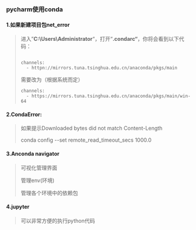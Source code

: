 ### pycharm使用conda

#### 1.如果新建项目包net_error

> 进入”**C:\Users\Administrator**“，打开“**.condarc“**，你将会看到以下代码：
>
> ```
> 
> channels:
>   - httpn://mirrors.tuna.tsinghua.edu.cn/anaconda/pkgs/main
> ```
>
> 需要改为（根据系统而定）
>
> ```
> channels:
>   - https://mirrors.tuna.tsinghua.edu.cn/anaconda/pkgs/main/win-64
> ```

#### 2.CondaError:

> 如果提示Downloaded bytes did not match Content-Length
>
> conda config --set remote_read_timeout_secs 1000.0

#### 3.Anconda navigator

> 可视化管理界面
>
> 管理env(环境)
>
> 管理各个环境中的依赖包

#### 4.jupyter

> 可以非常方便的执行python代码